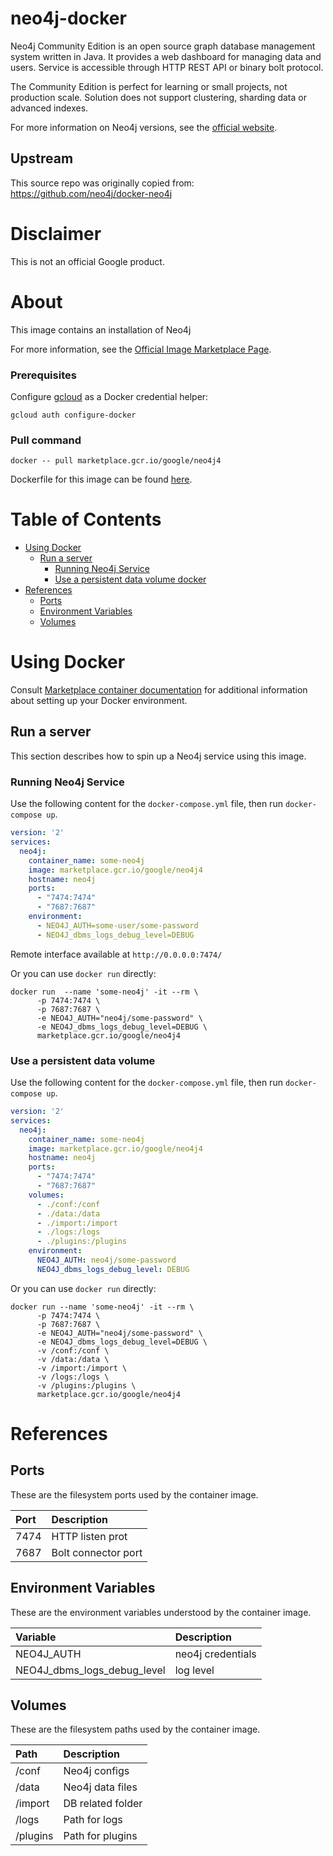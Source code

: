 neo4j-docker
============

Neo4j Community Edition is an open source graph database management system written in Java.
It provides a web dashboard for managing data and users.
Service is accessible through HTTP REST API or binary bolt protocol.

The Community Edition is perfect for learning or small projects, not production scale.
Solution does not support clustering, sharding data or advanced indexes.

For more information on Neo4j versions, see the [official website](https://neo4j.com/subscriptions/#editions).

## Upstream

This source repo was originally copied from: https://github.com/neo4j/docker-neo4j

# Disclaimer

This is not an official Google product.

# <a name="about"></a>About

This image contains an installation of Neo4j

For more information, see the
[Official Image Marketplace Page](https://console.cloud.google.com/marketplace/product/google/neo4j4).

### Prerequisites

Configure [gcloud](https://cloud.google.com/sdk/gcloud/) as a Docker credential helper:

```shell
gcloud auth configure-docker
```
### Pull command

```shell
docker -- pull marketplace.gcr.io/google/neo4j4
```
Dockerfile for this image can be found [here](https://github.com/GoogleCloudPlatform/click-to-deploy/tree/master/docker/neo4j/4/debian9/4.3).

# <a name="table-of-contents"></a>Table of Contents

* [Using Docker](#using-docker)
  * [Run a server](#run-a-Neo4j-server-docker)
    * [Running Neo4j Service](#running-Neo4j-service)
    * [Use a persistent data volume docker](#use-a-persistent-data-volume)
* [References](#references)
  * [Ports](#references-ports)
  * [Environment Variables](#references-environment-variables)
  * [Volumes](#references-volumes)

# <a name="using-docker"></a>Using Docker

Consult [Marketplace container documentation](https://cloud.google.com/marketplace/docs/container-images)
for additional information about setting up your Docker environment.

## <a name="run-a-Neo4j-server-docker"></a>Run a server

This section describes how to spin up a Neo4j service using this image.

### <a name="running-Neo4j-service"></a>Running Neo4j Service

Use the following content for the `docker-compose.yml` file, then run `docker-compose up`.

```yaml
version: '2'
services:
  neo4j:
    container_name: some-neo4j
    image: marketplace.gcr.io/google/neo4j4
    hostname: neo4j
    ports:
      - "7474:7474"
      - "7687:7687"
    environment:
      - NEO4J_AUTH=some-user/some-password
      - NEO4J_dbms_logs_debug_level=DEBUG 
```
Remote interface available at `http://0.0.0.0:7474/` 
 
Or you can use `docker run` directly:
 
```shell
docker run  --name 'some-neo4j' -it --rm \
      -p 7474:7474 \
      -p 7687:7687 \
      -e NEO4J_AUTH="neo4j/some-password" \
      -e NEO4J_dbms_logs_debug_level=DEBUG \
      marketplace.gcr.io/google/neo4j4
```
    
### <a name="use-a-persistent-data-volume-docker"></a>Use a persistent data volume
   
Use the following content for the `docker-compose.yml` file, then run `docker-compose up`.
   
```yaml
version: '2'
services:
  neo4j:
    container_name: some-neo4j
    image: marketplace.gcr.io/google/neo4j4
    hostname: neo4j
    ports:
      - "7474:7474"
      - "7687:7687"
    volumes:
      - ./conf:/conf
      - ./data:/data
      - ./import:/import
      - ./logs:/logs
      - ./plugins:/plugins
    environment:
      NEO4J_AUTH: neo4j/some-password
      NEO4J_dbms_logs_debug_level: DEBUG
```
 
Or you can use `docker run` directly:
  
```shell
docker run --name 'some-neo4j' -it --rm \
      -p 7474:7474 \
      -p 7687:7687 \
      -e NEO4J_AUTH="neo4j/some-password" \
      -e NEO4J_dbms_logs_debug_level=DEBUG \
      -v /conf:/conf \
      -v /data:/data \
      -v /import:/import \
      -v /logs:/logs \
      -v /plugins:/plugins \
      marketplace.gcr.io/google/neo4j4
```
 
# <a name="references"></a>References

## <a name="references-ports"></a>Ports

These are the filesystem ports used by the container image.
 
| **Port** | **Description** |
|:---------|:----------------|
|7474|HTTP listen prot |
|7687|Bolt connector port |

## <a name="references-environment-variables"></a>Environment Variables

These are the environment variables understood by the container image.

| **Variable** | **Description** |
|:-------------|:----------------|
|NEO4J_AUTH| neo4j credentials|
|NEO4J_dbms_logs_debug_level| log level|
 
## <a name="references-volumes"></a>Volumes

These are the filesystem paths used by the container image.

| **Path** | **Description** |
|:---------|:----------------|
|/conf| Neo4j configs |
|/data| Neo4j data files |
|/import| DB related folder |
|/logs| Path for logs |
|/plugins| Path for plugins |
 

